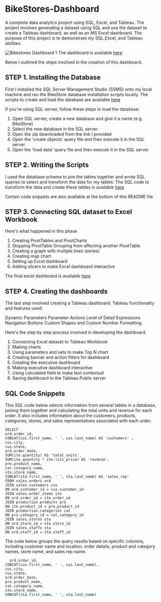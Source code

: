 # BikeStores-Dashboard
A complete data analytics project using SQL, Excel, and Tableau. The project involves generating  a dataset using SQL and use the dataset to create a Tableau dashboard, as well as an MS Excel dashboard.
The purpose of this project is to demonstrate my SQL,Excel, and Tableau abilities.

![Bikestores Dashboard 1](https://user-images.githubusercontent.com/76703169/220251306-2601e1b4-f7ab-467c-b3ac-d7d60df74960.png)
The dashboard is available [here](https://public.tableau.com/views/BikeStoresDashboard_16767919153100/Dashboard1?:language=en-US&:display_count=n&:origin=viz_share_link) 

Below I outlined the steps involved in the creation of this dashboard.
## STEP 1. Installing the Database
First I installed the SQL Server Management Studio (SSMS) onto my local machine and ran the BikeStore database installation scripts locally. The scripts to create and load the database are available [here](https://github.com/Emmanuel50-dev/BikeStores-Dashboard/blob/main/SQL-Server-Sample-Database.zip)

If you're using SQL server, follow these steps to load the database:

1. Open SQL server, create a new database and give it a name (e.g. BikeStore)
2. Select the new database in the SQL server
3. Open the zip downloaded from the link I provided 
4. Open the 'create objects' query file and then execute it in the SQL server
5. Open the 'load data' query file and then execute it in the SQL server


## STEP 2. Writing the Scripts
I used the database schema to join the tables together and wrote SQL queries to select and transform the data for my tables: The SQL code to transform the data and create these tables is available [here](https://github.com/Emmanuel50-dev/BikeStores-Dashboard/blob/main/SQLQuery1.sql) 

Certain code snippets are also available at the bottom of this README file

## STEP 3. Connecting SQL dataset to Excel Workbook
Here's what happened in this phase
1. Creating PivotTables and PivotCharts
2. Stopping PivotTable Grouping from affecting another PivotTable
3. Creating a graph with multiple lines (series)
4. Creating map chart
5. Setting up Excel dashboard
6. Adding slicers to make Excel dashboard interactive

The final excel dashboard is available [here](https://github.com/Emmanuel50-dev/BikeStores-Dashboard/blob/main/Bike%20Stores.xlsx)

##  STEP 4. Creating the dashboards

The last step involved creating a Tableau dashboard. Tableau functionality and features used:

Dynamic Parameters
Parameter Actions
Level of Detail Expressions
Navigation Buttons
Custom Shapes and Custom Number Formatting

Here's the step by step process involved in developing the dashboard
1. Connecting Excel dataset to Tableau Workbook
2. Making charts
3. Using parameters and sets to make Top N chart
4. Creating banner and action filters for dashboard
5. Creating the executive dashboard
6. Making executive dashboard interactive
7. Using calculated field to make text contextual
8. Saving dashboard to the Tableau Public server


## SQL Code Snippets

This SQL code below selects information from several tables in a database, joining them together and calculating the total units and revenue for each order. It also includes information about the customers, products, categories, stores, and sales representatives associated with each order.

```
SELECT
ord.order_id,
CONCAT(cus.first_name, ' ', cus.last_name) AS 'customers' ,
cus.city,
cus.state,
ord.order_date,
SUM(ite.quantity) AS 'total_units',
SUM(ite.quantity * ite.list_price) AS 'revenue',
pro.product_name,
cat.category_name,
sto.store_name,
CONCAT(sta.first_name, ' ', sta.last_name) AS 'sales_rep'
FROM sales.orders ord
JOIN sales.customers cus
ON ord.customer_id = cus.customer_id
JOIN sales.order_items ite
ON ord.order_id = ite.order_id
JOIN production.products pro
ON ite.product_id = pro.product_id 
JOIN production.categories cat
ON pro.category_id = cat.category_id
JOIN sales.stores sto
ON ord.store_id = sto.store_id
JOIN sales.staffs sta
ON ord.staff_id = sta.staff_id

```

The code below groups the query results based on specific columns, including customer name and location, order details, product and category names, store name, and sales rep name.

``` GROUP BY 
  ord.order_id,
CONCAT(cus.first_name, ' ', cus.last_name),
cus.city,
cus.state,
ord.order_date,
pro.product_name,
cat.category_name,
sto.store_name,
CONCAT(sta.first_name, ' ', sta.last_name)

```
